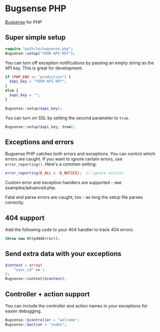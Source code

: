 # Bugsense PHP

[Bugsense](http://www.bugsense.com) for PHP

## Super simple setup

```php
require "path/to/bugsense.php";
Bugsense::setup("YOUR-API-KEY");
```

You can turn off exception notifications by passing an empty string as the API key.  This is great for development.

```php
if (PHP_ENV == "production") {
  $api_key = "YOUR-API-KEY";
}
else {
  $api_key = "";
}

Bugsense::setup($api_key);
```

You can turn on SSL by setting the second parameter to `true`.

```php
Bugsense::setup($api_key, true);
```

## Exceptions and errors

Bugsense PHP catches both errors and exceptions. You can control which errors are caught. If you want to ignore certain errors, use `error_reporting()`. Here's a common setting:

```php
error_reporting(E_ALL & ~E_NOTICE);  // ignore notices
```

Custom error and exception handlers are supported - see examples/advanced.php.

Fatal and parse errors are caught, too - as long the setup file parses correctly.

## 404 support

Add the following code to your 404 handler to track 404 errors:

```php
throw new Http404Error();
```

## Send extra data with your exceptions

```php
$context = array(
    "user_id" => 1
);
Bugsense::context($context);
```

## Controller + action support

You can include the controller and action names in your exceptions for easier debugging.

```php
Bugsense::$controller = "welcome";
Bugsense::$action = "index";
```
